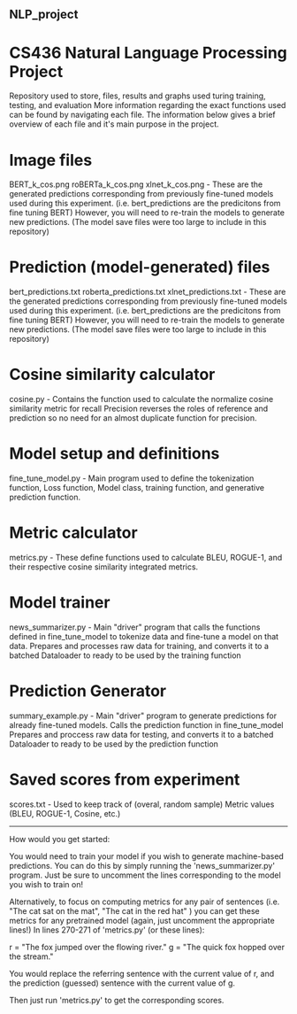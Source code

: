 ## NLP_project
# CS436 Natural Language Processing Project

Repository used to store, files, results and graphs used turing training, testing, and evaluation
More information regarding the exact functions used can be found by navigating each file. The information
below gives a brief overview of each file and it's main purpose in the project.

# Image files
BERT_k_cos.png 
roBERTa_k_cos.png
xlnet_k_cos.png - 
These are the generated predictions corresponding from previously fine-tuned models used during this experiment.
(i.e. bert_predictions are the predicitons from fine tuning BERT)
However, you will need to re-train the models to generate new predictions.
(The model save files were too large to include in this repository)

# Prediction (model-generated) files
bert_predictions.txt
roberta_predictions.txt
xlnet_predictions.txt - 
These are the generated predictions corresponding from previously fine-tuned models used during this experiment.
(i.e. bert_predictions are the predicitons from fine tuning BERT)
However, you will need to re-train the models to generate new predictions.
(The model save files were too large to include in this repository)


# Cosine similarity calculator
cosine.py - 
Contains the function used to calculate the normalize cosine similarity metric
for recall
Precision reverses the roles of reference and prediction so no need for an almost
duplicate function for precision.

# Model setup and definitions
fine_tune_model.py - 
Main program used to define the tokenization function, Loss function, Model class, training function, and generative prediction function.

# Metric calculator
metrics.py - 
These define functions used to calculate BLEU, ROGUE-1, and their respective cosine similarity integrated metrics.

# Model trainer
news_summarizer.py - 
Main "driver" program that calls the functions defined in fine_tune_model to tokenize data and fine-tune a model on that data.
Prepares and processes raw data for training, and converts it to a batched Dataloader to ready to be used by the training function 

# Prediction Generator
summary_example.py - 
Main "driver" program to generate predictions for already fine-tuned models. Calls the prediction function in fine_tune_model
Prepares and proccess raw data for testing, and converts it to a batched Dataloader to ready to be used by the prediction function 

# Saved scores from experiment
scores.txt - Used to keep track of (overal, random sample) Metric values (BLEU, ROGUE-1, Cosine, etc.) 

---------------------------------------

How would you get started:

You would need to train your model if you wish to generate machine-based predictions. 
You can do this by simply running the 'news_summarizer.py' program. Just be sure to uncomment the lines corresponding to the model you wish to train on!

Alternatively, to focus on computing metrics for any pair of sentences (i.e. "The cat sat on the mat", "The cat in the red hat" ) you can get these metrics
for any pretrained model (again, just uncomment the appropriate lines!)
In lines 270-271 of 'metrics.py' (or these lines):

r = "The fox jumped over the flowing river."
g = "The quick fox hopped over the stream."

You would replace the referring sentence with the current value of r, and the prediction (guessed) sentence with the current value of g.

Then just run 'metrics.py' to get the corresponding scores.
